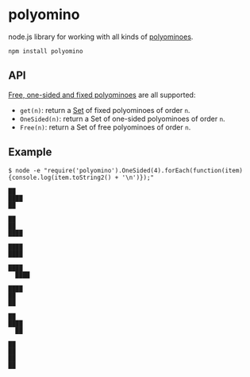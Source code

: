 # polyomino

node.js library for working with all kinds of [polyominoes](https://en.wikipedia.org/wiki/Polyomino).

```
npm install polyomino
```

## API

[Free, one-sided and fixed polyominoes](https://en.wikipedia.org/wiki/Polyomino#Free.2C_one-sided.2C_and_fixed_polyominoes) are all supported:

- `get(n)`: return a [Set](https://facebook.github.io/immutable-js/docs/#/Set) of fixed polyominoes of order `n`.
- `OneSided(n)`: return a Set of one-sided polyominoes of order `n`.
- `Free(n)`: return a Set of free polyominoes of order `n`.


## Example

```
$ node -e "require('polyomino').OneSided(4).forEach(function(item){console.log(item.toString2() + '\n')});"

██  
████
██  

██  
██  
████

████
████

████  
  ████

████
██  
██  

██  
████
  ██

██
██
██
██
```
